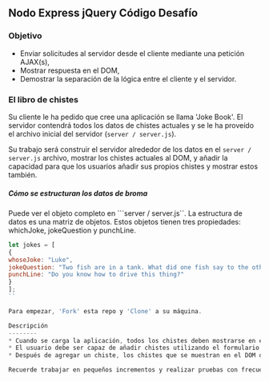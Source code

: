 ## Nodo Express jQuery Código Desafío

### Objetivo
- Enviar solicitudes al servidor desde el cliente mediante una petición AJAX(s),
- Mostrar respuesta en el DOM,
- Demostrar la separación de la lógica entre el cliente y el servidor.

### El libro de chistes

Su cliente le ha pedido que cree una aplicación se llama 'Joke Book'. El servidor contendrá todos los datos de chistes actuales y se le ha proveído el archivo inicial del servidor (`server / server.js`).

Su trabajo será construir el servidor alrededor de los datos en el `server / server.js` archivo, mostrar los chistes actuales al DOM, y añadir la capacidad para que los usuarios añadir sus propios chistes y mostrar estos también.

##### Cómo se estructuran los datos de broma
Puede ver el objeto completo en ```server / server.js``. La estructura de datos es una matriz de objetos. Estos objetos tienen tres propiedades: whichJoke, jokeQuestion y punchLine.

```JavaScript
let jokes = [
{
whoseJoke: "Luke",
jokeQuestion: "Two fish are in a tank. What did one fish say to the other?",
punchLine: "Do you know how to drive this thing?"
}
];
``

Para empezar, 'Fork' esta repo y 'Clone' a su máquina.

Descripción
--------
* Cuando se carga la aplicación, todos los chistes deben mostrarse en el DOM debajo de las entradas
* El usuario debe ser capaz de añadir chistes utilizando el formulario de entrada
* Después de agregar un chiste, los chistes que se muestran en el DOM deben reflejar los nuevos datos

Recuerde trabajar en pequeños incrementos y realizar pruebas con frecuencia. Si desea llevar las cosas más allá, primero presione el modo básico de trabajo a su github y actualícelo después.
